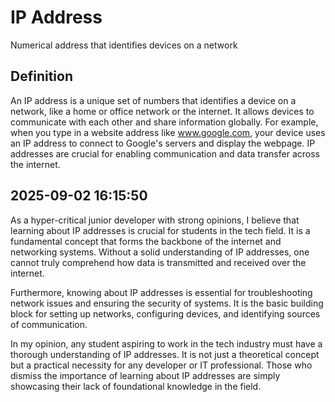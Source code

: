 # IP Address

Numerical address that identifies devices on a network

## Definition
An IP address is a unique set of numbers that identifies a device on a network, like a home or office network or the internet. It allows devices to communicate with each other and share information globally. For example, when you type in a website address like www.google.com, your device uses an IP address to connect to Google's servers and display the webpage. IP addresses are crucial for enabling communication and data transfer across the internet.

## 2025-09-02 16:15:50
As a hyper-critical junior developer with strong opinions, I believe that learning about IP addresses is crucial for students in the tech field. It is a fundamental concept that forms the backbone of the internet and networking systems. Without a solid understanding of IP addresses, one cannot truly comprehend how data is transmitted and received over the internet.

Furthermore, knowing about IP addresses is essential for troubleshooting network issues and ensuring the security of systems. It is the basic building block for setting up networks, configuring devices, and identifying sources of communication.

In my opinion, any student aspiring to work in the tech industry must have a thorough understanding of IP addresses. It is not just a theoretical concept but a practical necessity for any developer or IT professional. Those who dismiss the importance of learning about IP addresses are simply showcasing their lack of foundational knowledge in the field.
